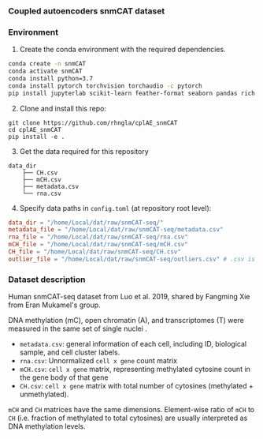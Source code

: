 ### Coupled autoencoders snmCAT dataset


### Environment

1. Create the conda environment with the required dependencies.
```bash
conda create -n snmCAT
conda activate snmCAT
conda install python=3.7
conda install pytorch torchvision torchaudio -c pytorch
pip install jupyterlab scikit-learn feather-format seaborn pandas rich tqdm timebudget autopep8 pyqt5
```
2. Clone and install this repo:
```
git clone https://github.com/rhngla/cplAE_snmCAT
cd cplAE_snmCAT
pip install -e .
```

3. Get the data required for this repository
```
data_dir
    ├── CH.csv
    ├── mCH.csv
    ├── metadata.csv
    └── rna.csv
```

4. Specify data paths in `config.toml` (at repository root level):
```toml
data_dir = "/home/Local/dat/raw/snmCAT-seq/"
metadata_file = "/home/Local/dat/raw/snmCAT-seq/metadata.csv"
rna_file = "/home/Local/dat/raw/snmCAT-seq/rna.csv"
mCH_file = "/home/Local/dat/raw/snmCAT-seq/mCH.csv"
CH_file = "/home/Local/dat/raw/snmCAT-seq/CH.csv"
outlier_file = "/home/Local/dat/raw/snmCAT-seq/outliers.csv" # .csv is generated within notebook 02_ouliers_E.ipynb
```

### Dataset description

Human snmCAT-seq dataset from Luo et al. 2019, shared by Fangming Xie from Eran Mukamel's group.

DNA methylation (mC), open chromatin (A), and transcriptomes (T) were measured in the same set of single nuclei .

- `metadata.csv`: general information of each cell, including ID, biological sample, and cell cluster labels.
- `rna.csv`: Unnormalized  `cell x gene` count matrix
- `mCH.csv`: `cell x gene` matrix, representing methylated cytosine count in the gene body of that gene
- `CH.csv`: `cell x gene` matrix with total number of cytosines (methylated + unmethylated).

`mCH` and `CH` matrices have the same dimensions. Element-wise ratio of `mCH` to `CH` (i.e. fraction of methylated to total cytosines) are usually interpreted as DNA methylation levels.